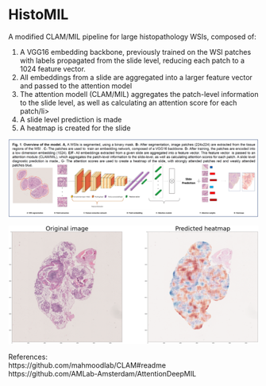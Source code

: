 # HistoMIL
A modified CLAM/MIL pipeline for large histopathology WSIs, composed of:

<ol>
  <li>A VGG16 embedding backbone, previously trained on the WSI patches with labels propagated from the slide level, reducing each patch to a 1024 feature vector. </li>
  <li>All embeddings from a slide are aggregated into a larger feature vector and passed to the attention model</li>
  <li>The attention modell (CLAM/MIL) aggregates the patch-level information to the slide level, as well as calculating an attention score for each patch/li>
  <li>A slide level prediction is made</li>
  <li>A heatmap is created for the slide</li>
</ol>

![alt text](https://github.com/AmayaGS/HistoMIL/blob/main/model.png?raw=true)

![alt text](https://github.com/AmayaGS/HistoMIL/blob/main/heatmap7.png?raw=true)


<p>References:<br>
https://github.com/mahmoodlab/CLAM#readme <br>
https://github.com/AMLab-Amsterdam/AttentionDeepMIL</p>
